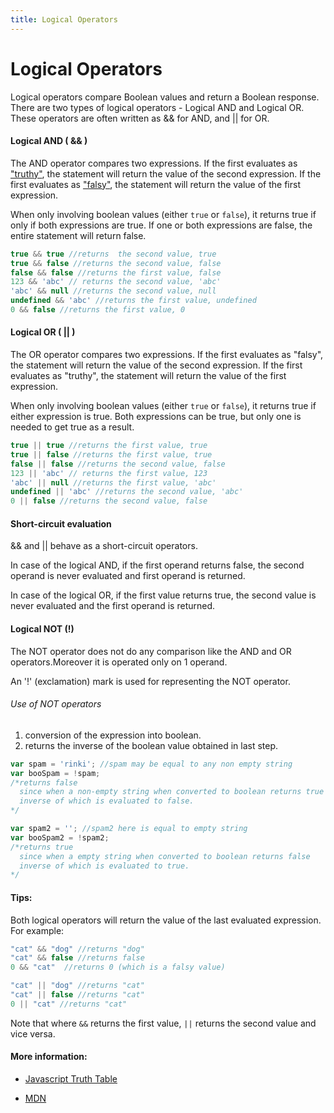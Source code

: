 ```yaml
---
title: Logical Operators
---
```


# Logical Operators

Logical operators compare Boolean values and return a Boolean response. There are two types of logical operators - Logical AND and Logical OR. These operators are often written as && for AND, and || for OR.

#### Logical AND ( && )

The AND operator compares two expressions. If the first evaluates as ["truthy"](https://developer.mozilla.org/en-US/docs/Glossary/Truthy), the statement will return the value of the second expression.
If the first evaluates as ["falsy"](https://developer.mozilla.org/en-US/docs/Glossary/Falsy), the statement will return the value of the first expression.

When only involving boolean values (either `true` or `false`), it returns true if only if both expressions are true. If one or both expressions are false, the entire statement will return false.
```js
true && true //returns  the second value, true
true && false //returns the second value, false
false && false //returns the first value, false
123 && 'abc' // returns the second value, 'abc'
'abc' && null //returns the second value, null
undefined && 'abc' //returns the first value, undefined
0 && false //returns the first value, 0
```

#### Logical OR ( || )

The OR operator compares two expressions. If the first evaluates as "falsy", the statement will return the value of the second expression. If the first evaluates as "truthy", the statement will return the value of the first expression.

When only involving boolean values (either `true` or `false`), it returns true if either expression is true. Both expressions can be true, but only one is needed to get true as a result.
```js
true || true //returns the first value, true
true || false //returns the first value, true
false || false //returns the second value, false
123 || 'abc' // returns the first value, 123
'abc' || null //returns the first value, 'abc'
undefined || 'abc' //returns the second value, 'abc'
0 || false //returns the second value, false
```
#### Short-circuit evaluation
&& and || behave as a short-circuit operators. 

In case of the logical AND, if the first operand returns false, the second operand is never evaluated and first operand is returned.

In case of the logical OR, if the first value returns true, the second value is never evaluated and the first operand is returned.

#### Logical NOT (!)

The NOT operator does not do any comparison like the AND and OR operators.Moreover it is operated only on 1 operand.

An '!' (exclamation) mark is used for representing the NOT operator.

###### Use of NOT operators

1. conversion of the expression into boolean.
2. returns the inverse of the boolean value obtained in last step.

```js
var spam = 'rinki'; //spam may be equal to any non empty string
var booSpam = !spam;
/*returns false
  since when a non-empty string when converted to boolean returns true
  inverse of which is evaluated to false.
*/

var spam2 = ''; //spam2 here is equal to empty string
var booSpam2 = !spam2;
/*returns true
  since when a empty string when converted to boolean returns false
  inverse of which is evaluated to true.
*/
```
#### Tips:
Both logical operators will return the value of the last evaluated expression. For example:

```js
"cat" && "dog" //returns "dog"
"cat" && false //returns false
0 && "cat"  //returns 0 (which is a falsy value)

"cat" || "dog" //returns "cat"
"cat" || false //returns "cat"
0 || "cat" //returns "cat"
```

Note that where `&&` returns the first value, `||` returns the second value and vice versa.

#### More information:

* [Javascript Truth Table](https://guide.freecodecamp.org/javascript/truth-table)

* [MDN](https://developer.mozilla.org/docs/Web/JavaScript/Reference/Operators/Logical_Operators)
